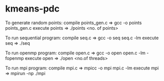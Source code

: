 # kmeans-pdc


To generate random points:
compile points_gen.c => gcc -o points points_gen.c 
execute points => ./points <no. of points> 


To run sequential program:
compile seq.c => gcc -o seq seq.c -lm
execute seq => ./seq <cluster count> <filename>

To run openmp program:
compile open.c => gcc -o open open.c -lm -fopenmp 
execute open => ./open <no.of threads> <cluster count> <filename>

To run mpi program:
compile mpi.c => mpicc -o mpi mpi.c -lm
execute mpi => mpirun -np <process count> ./mpi <cluster count> <filename>
